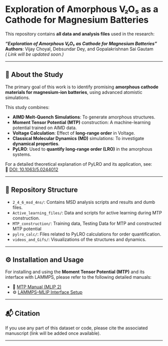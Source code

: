
# Exploration of Amorphous V₂O₅ as a Cathode for Magnesium Batteries

This repository contains **all data and analysis files** used in the research:

**_“Exploration of Amorphous V₂O₅ as Cathode for Magnesium Batteries”_**  
**Authors**: Vijay Choyal, Debsundar Dey, and Gopalakrishnan Sai Gautam  
_( Link will be updated soon.)_

---

## 🧪 About the Study

The primary goal of this work is to identify promising **amorphous cathode materials for magnesium-ion batteries**, using advanced atomistic simulations.

This study combines:

- **AIMD Melt-Quench Simulations**: To generate amorphous structures.
- **Moment Tensor Potential (MTP)** construction: A machine-learning potential trained on AIMD data.
-  **Voltage Calculation**: Effect of  **long-range order** in Voltage.
- **Classical Molecular Dynamics (MD)** simulations: To investigate **dynamical properties**.
- **PyLRO**: Used to **quantify long-range order (LRO)** in the amorphous systems.

For a detailed theoretical explanation of PyLRO and its application, see:  
📄 [DOI: 10.1063/5.0244012](https://doi.org/10.1063/5.0244012)

---

## 📁 Repository Structure

- `2_4_6_msd_4ns/`: Contains MSD analysis scripts and results and dumb files.
- `Active_learning_files/`: Data and scripts for active learning during MTP construction.
- `MTP_construction/`: Training data, Testing Data for MTP and constructed MTP potential 
- `pylro_calc/`: Files related to PyLRO calculations for order quantification.
- `videos_and_Gifs/`: Visualizations of the structures and dynamics.

---

## ⚙️ Installation and Usage

For installing and using the **Moment Tensor Potential (MTP)** and its interface with LAMMPS, please refer to the following detailed manuals:

- 📘 [MTP Manual (MLIP 2)](https://gitlab.com/ashapeev/mlip-2-paper-supp-info/-/blob/master/manual.pdf)
- ⚙️ [LAMMPS–MLIP Interface Setup](https://gitlab.com/ashapeev/interface-lammps-mlip-2/-/blob/master/README.md)

---

## 📬 Citation

If you use any part of this dataset or code, please cite the associated manuscript (link will be added once available).

---

